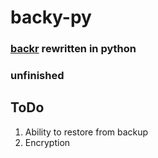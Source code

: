 # backy-py

### [backr](https://github.com/aidenholmes/backr) rewritten in python

### unfinished

## ToDo

1. Ability to restore from backup
2. Encryption
